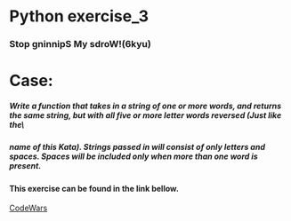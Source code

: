 # Python exercise_3
### Stop gninnipS My sdroW!(6kyu)


# Case:
##### Write a function that takes in a string of one or more words, and returns the same string, but with all five or more letter words reversed (Just like the\
##### name of this Kata). Strings passed in will consist of only letters and spaces. Spaces will be included only when more than one word is present.

#### This exercise can be found in the link bellow.
[CodeWars](https://www.codewars.com/kata/5264d2b162488dc400000001)
